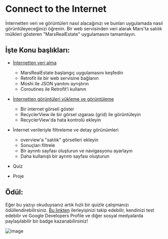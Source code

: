 # Connect to the Internet

İnternetten veri ve görüntüleri nasıl alacağınızı ve bunları uygulamada nasıl görüntüleyeceğinizi öğrenin. Bir web servisinden veri alarak Mars'ta satılık mülkleri gösteren "MarsRealEstate" uygulamasını tamamlayın.

## İşte Konu başlıkları:

- [İnternetten veri alma](https://github.com/serkanalc/Android-Kotlin-Fundamentals/tree/main/Part%2008%20-%20Connect%20to%20the%20Internet/Dok%C3%BCman%201%20-%20%C4%B0nternetten%20Veri%20Alma)
  - MarsRealEstate başlangıç uygulamasını keşfedin
  - Retrofit ile bir web servisine bağlanın
  - Moshi ile JSON yanıtını ayrıştırın
  - Coroutines ile Retrofit’i kullanın

- [İnternetten görüntüleri yükleme ve görüntüleme](https://github.com/serkanalc/Android-Kotlin-Fundamentals/tree/main/Part%2008%20-%20Connect%20to%20the%20Internet/Dok%C3%BCman%202%20-%20%C4%B0nternetten%20g%C3%B6r%C3%BCnt%C3%BCleri%20y%C3%BCkleme%20ve%20g%C3%B6r%C3%BCnt%C3%BCleme)
  - Bir internet görseli göster
  - RecyclerView ile bir görsel ızgarası (grid) ile görüntüleyin
  - RecyclerView'da hata kontrolü ekleyin
 
- İnternet verileriyle filtreleme ve detay görünümleri
  - overview'a "satılık" görselleri ekleyin
  - Sonuçları filtrele
  - Bir ayrıntı sayfası oluşturun ve navigasyonu ayarlayın
  - Daha kullanışlı bir ayrıntı sayfası oluşturun
  
- Quiz
- Proje

## Ödül:

Eğer bu yazıyı okuduysanız artık hızlı bir quizle çalışmanızı ödüllendirebilirsiniz. [Bu linkten](https://developer.android.com/courses/quizzes/kotlin-fundamentals-eight/kotlin-fundamentals-eight?continue=https%3A%2F%2Fdeveloper.android.com%2Fcourses%2Fpathways%2Fkotlin-fundamentals-eight%23quiz-%2Fcourses%2Fquizzes%2Fkotlin-fundamentals-eight%2Fkotlin-fundamentals-eight) 
ilerleyişinizi takip edebilir, kendinizi test edebilir ve Google Developers Profile ve diğer sosyal medyalarda paylaşılabilir
bir badge kazanabilirsiniz!

![image](https://user-images.githubusercontent.com/29903779/150093067-70b02342-687f-456f-b6cc-f781d698a318.png)
